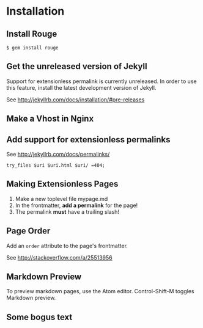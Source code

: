 
# Installation

## Install Rouge

```
$ gem install rouge
```


## Get the unreleased version of Jekyll

Support for extensionless permalink is currently unreleased.
In order to use this feature, install the latest development version of Jekyll.

See http://jekyllrb.com/docs/installation/#pre-releases



## Make a Vhost in Nginx


## Add support for extensionless permalinks

See http://jekyllrb.com/docs/permalinks/


```
try_files $uri $uri.html $uri/ =404;
```


## Making Extensionless Pages

1. Make a new toplevel file mypage.md
2. In the frontmatter, **add a permalink** for the page!
3. The permalink **must** have a trailing slash!


## Page Order

Add an `order` attribute to the page's frontmatter.

See http://stackoverflow.com/a/25513956


## Markdown Preview

To preview markdown pages, use the Atom editor.
Control-Shift-M toggles Markdown preview.

## Some bogus text


